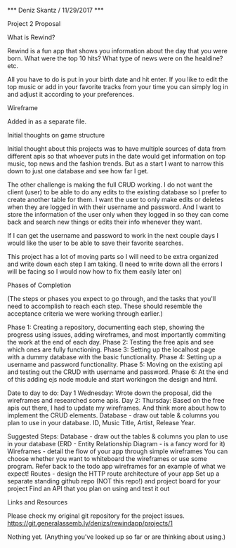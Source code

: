 *** Deniz Skantz / 11/29/2017 ***

Project 2 Proposal

What is Rewind?

Rewind is a fun app that shows you information about the day that you were born.  What were the top 10 hits? What type of news were on the healdine? etc. 

All you have to do is put in your birth date and hit enter. 
If you like to edit the top music or add in your favorite tracks from your time you can simply log in and adjust it according to your preferences. 


Wireframe

Added in as a separate file. 

Initial thoughts on game structure

Initial thought about this projects was to have multiple sources of data from different apis so that whoever puts in the date would get information on top music, top news and the fashion trends. But as a start I want to narrow this down to just one database and see how far I get.

The other challenge is making the full CRUD working. I do not want the client (user) to be able to do any edits to the existing database so I prefer to create another table for them. I want the user to only make edits or deletes when they are logged in with their username and password. And I want to store the information of the user only when they logged in so they can come back and search new things or edits their info whenever they want.

If I can get the username and password to work in the next couple days I would like the user to be able to save their favorite searches. 

This project has a lot of moving parts so I will need to be extra organized and write down each step I am taking. (I need to write down all the errors I will be facing so I would now how to fix them easily later on)


Phases of Completion

(The steps or phases you expect to go through, and the tasks that you'll need to accomplish to reach each step. These should resemble the acceptance criteria we were working through earlier.)


Phase 1: Creating a repository, documenting each step, showing the progress using issues, adding wireframes, and most importantly commiting the work at the end of each day. 
Phase 2: Testing the free apis and see which ones are fully functioning.
Phase 3: Setting up the localhost page with a dummy database with the basic functionality.
Phase 4: Setting up a username and password functionality.
Phase 5: Moving on the existing api and testing out the CRUD with username and password. 
Phase 6: At the end of this adding ejs node module and start workingon the design and html. 


Date to day to do:
Day 1 Wednesday: Wrote down the proposal, did the wireframes and researched some apis. 
Day 2: Thursday: Based on the free apis out there, I had to update my wireframes. And think more about how to implement the CRUD elements. 
Database - draw out table & columns you plan to use in your database. 
ID, Music Title, Artist, Release Year.

Suggested Steps:
Database - draw out the tables & columns you plan to use in your database (ERD - Entity Relationship Diagram - is a fancy word for it)
Wireframes - detail the flow of your app through simple wireframes
You can choose whether you want to whiteboard the wireframes or use some program.
Refer back to the todo app wireframes for an example of what we expect!
Routes - design the HTTP route architecture of your app
Set up a separate standing github repo (NOT this repo!) and project board for your project
Find an API that you plan on using and test it out



Links and Resources

Please check my original git repository for the project issues.
https://git.generalassemb.ly/denizs/rewindapp/projects/1

Nothing yet. 
(Anything you've looked up so far or are thinking about using.)
